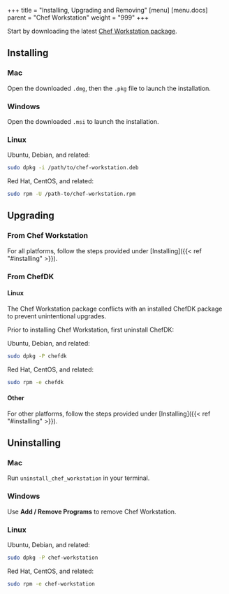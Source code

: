 +++
title = "Installing, Upgrading and Removing"
[menu]
  [menu.docs]
    parent = "Chef Workstation"
    weight = "999"
+++

Start by downloading the latest <a href="#" data-omnitruck-download="chef-workstation">Chef Workstation
package</a>.

## Installing

### Mac

Open the downloaded `.dmg`, then the `.pkg` file to launch the installation.

### Windows

Open the downloaded `.msi` to launch the installation.

### Linux

Ubuntu, Debian, and related:

```bash
sudo dpkg -i /path/to/chef-workstation.deb
```

Red Hat, CentOS, and related:

```bash
sudo rpm -U /path-to/chef-workstation.rpm
```

## Upgrading

### From Chef Workstation

For all platforms, follow the steps provided under [Installing]({{< ref "#installing" >}}).

### From ChefDK

#### Linux

The Chef Workstation package conflicts with an installed ChefDK package to prevent
unintentional upgrades.

Prior to installing Chef Workstation, first uninstall ChefDK:

Ubuntu, Debian, and related:

```bash
sudo dpkg -P chefdk
```

Red Hat, CentOS, and related:

```bash
sudo rpm -e chefdk
```

#### Other

For other platforms, follow the steps provided under [Installing]({{< ref "#installing" >}}).

## Uninstalling

### Mac

Run ```uninstall_chef_workstation``` in your terminal.

### Windows

Use **Add / Remove Programs** to remove Chef Workstation.

### Linux

Ubuntu, Debian, and related:

```bash
sudo dpkg -P chef-workstation
```

Red Hat, CentOS, and related:

```bash
sudo rpm -e chef-workstation
```
